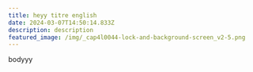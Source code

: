 ```yaml
---
title: heyy titre english
date: 2024-03-07T14:50:14.833Z
description: description
featured_image: /img/_cap4l0044-lock-and-background-screen_v2-5.png
---
```

bodyyy
